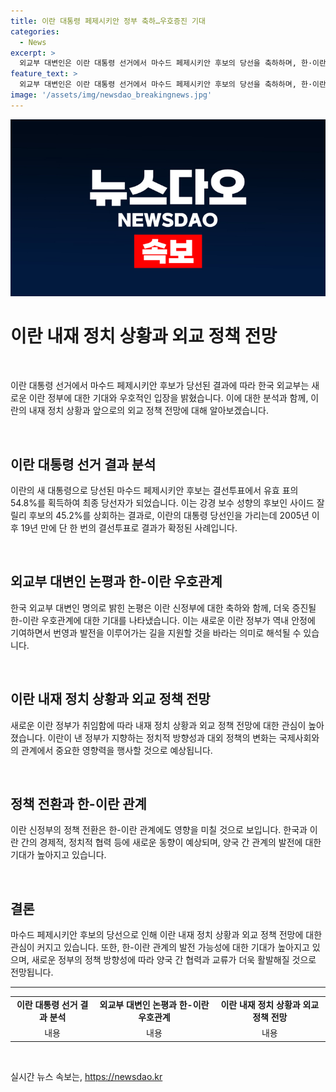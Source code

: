 ```yaml
---
title: 이란 대통령 페제시키안 정부 축하…우호증진 기대
categories:
  - News
excerpt: >
  외교부 대변인은 이란 대통령 선거에서 마수드 페제시키안 후보의 당선을 축하하며, 한·이란 우호관계 증진을 기대한다. 페제시키안 후보는 온건 개혁파로, 과반 득표 후 5일의 결선투표에서 최종 당선됐다. 갈등 요소였던 이란 정치에서의 변화와 안정을 기대하는 목소리도 나오며, 투표율을 고려하여 선거 결과에 큰 의미를 둘 수 있을 것으로 전망된다.
feature_text: >
  외교부 대변인은 이란 대통령 선거에서 마수드 페제시키안 후보의 당선을 축하하며, 한·이란 우호관계 증진을 기대한다. 페제시키안 후보는 온건 개혁파로, 과반 득표 후 5일의 결선투표에서 최종 당선됐다. 갈등 요소였던 이란 정치에서의 변화와 안정을 기대하는 목소리도 나오며, 투표율을 고려하여 선거 결과에 큰 의미를 둘 수 있을 것으로 전망된다.
image: '/assets/img/newsdao_breakingnews.jpg'
---
```


<p><img src="/assets/img/newsdao_breakingnews.jpg" alt="pcversion 속보" /></p>

<h1 data-ke-size="size26">이란 내재 정치 상황과 외교 정책 전망</h1>

<p data-ke-size="size16">&nbsp;</p>

<p>이란 대통령 선거에서 마수드 페제시키안 후보가 당선된 결과에 따라 한국 외교부는 새로운 이란 정부에 대한 기대와 우호적인 입장을 밝혔습니다. 이에 대한 분석과 함께, 이란의 내재 정치 상황과 앞으로의 외교 정책 전망에 대해 알아보겠습니다.</p>

<p data-ke-size="size16">&nbsp;</p>

<h2 data-ke-size="size26">이란 대통령 선거 결과 분석</h2>

<p data-ke-size="size16">이란의 새 대통령으로 당선된 마수드 페제시키안 후보는 결선투표에서 유효 표의 54.8%를 획득하여 최종 당선자가 되었습니다. 이는 강경 보수 성향의 후보인 사이드 잘릴리 후보의 45.2%를 상회하는 결과로, 이란의 대통령 당선인을 가리는데 2005년 이후 19년 만에 단 한 번의 결선투표로 결과가 확정된 사례입니다.</p>

<p data-ke-size="size16">&nbsp;</p>

<h2 data-ke-size="size26">외교부 대변인 논평과 한-이란 우호관계</h2>

<p data-ke-size="size16">한국 외교부 대변인 명의로 밝힌 논평은 이란 신정부에 대한 축하와 함께, 더욱 증진될 한-이란 우호관계에 대한 기대를 나타냈습니다. 이는 새로운 이란 정부가 역내 안정에 기여하면서 번영과 발전을 이루어가는 길을 지원할 것을 바라는 의미로 해석될 수 있습니다.</p>

<p data-ke-size="size16">&nbsp;</p>

<h2 data-ke-size="size26">이란 내재 정치 상황과 외교 정책 전망</h2>

<p data-ke-size="size16">새로운 이란 정부가 취임함에 따라 내재 정치 상황과 외교 정책 전망에 대한 관심이 높아졌습니다. 이란이 낸 정부가 지향하는 정치적 방향성과 대외 정책의 변화는 국제사회와의 관계에서 중요한 영향력을 행사할 것으로 예상됩니다.</p>

<p data-ke-size="size16">&nbsp;</p>

<h2 data-ke-size="size26">정책 전환과 한-이란 관계</h2>

<p data-ke-size="size16">이란 신정부의 정책 전환은 한-이란 관계에도 영향을 미칠 것으로 보입니다. 한국과 이란 간의 경제적, 정치적 협력 등에 새로운 동향이 예상되며, 양국 간 관계의 발전에 대한 기대가 높아지고 있습니다.</p>

<p data-ke-size="size16">&nbsp;</p>

<h2 data-ke-size="size26">결론</h2>

<p data-ke-size="size16">마수드 페제시키안 후보의 당선으로 인해 이란 내재 정치 상황과 외교 정책 전망에 대한 관심이 커지고 있습니다. 또한, 한-이란 관계의 발전 가능성에 대한 기대가 높아지고 있으며, 새로운 정부의 정책 방향성에 따라 양국 간 협력과 교류가 더욱 활발해질 것으로 전망됩니다.</p>

<hr>

<table>
    <tbody>
        <tr>
            <td style="text-align: center; height: 17px;"><b>이란 대통령 선거 결과 분석</b></td>
            <td style="text-align: center; height: 17px;"><b>외교부 대변인 논평과 한-이란 우호관계</b></td>
            <td style="text-align: center; height: 17px;"><b>이란 내재 정치 상황과 외교 정책 전망</b></td>
        </tr>
        <tr>
            <td style="text-align: center; height: 17px;">내용</td>
            <td style="text-align: center; height: 17px;">내용</td>
            <td style="text-align: center; height: 17px;">내용</td>
        </tr>
    </tbody>
</table>

<p data-ke-size="size16">&nbsp;</p>
실시간 뉴스 속보는, <a href="https://newsdao.kr" rel="dofollow">https://newsdao.kr</a>


